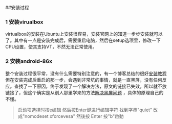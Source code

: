##安装过程  
### 1 安装virualbox
virtualbox的安装在Ubuntu上安装很容易，安装官网上的知道一步步安装就可以了。其中有一点是安装完成后，需要重启电脑，然后在setup选项里，修改一下CPU设置，使其支持VT，不然无法正常使用。
### 2 安装android-86x
整个安装过程很平常，没有什么需要特别注意的，有一个博客总结的很好[安装教程](https://linux.cn/article-10024-1.html)   
但在安装完成后重启的那一步，会遇到非常坑的事情，就是一直黑屏，没有任何反应。查找了一下原因，终于发现了一个解决方法，原文的链接已失效，所以就不放链接了，但这个确实是从别人那里学来的方法[解决黑屏问题](https://seonoco.com/vmware-android-x86) ，具体的原理自己的不懂。
> 启动项选择时按e编辑
然后按Enter键进行编辑字符
找到字串"quiet"
改成"nomodeset xforcevesa"
然後按 Enter
按"b"啟動 

